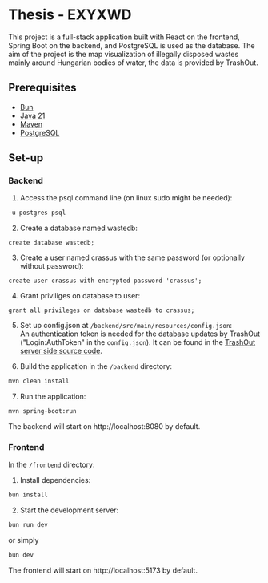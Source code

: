 # Thesis - EXYXWD

This project is a full-stack application built with React on the frontend, Spring Boot on the backend, and PostgreSQL is used as the database. 
The aim of the project is the map visualization of illegally disposed wastes mainly around Hungarian bodies of water, the data is provided by TrashOut.

## Prerequisites
- [Bun](https://bun.sh/docs/installation)
- [Java 21](https://www.oracle.com/java/technologies/downloads/#java21)
- [Maven](https://maven.apache.org/download.cgi)
- [PostgreSQL](https://www.postgresql.org/download/)

## Set-up

### Backend
1. Access the psql command line (on linux sudo might be needed):
```bash
-u postgres psql
```
2. Create a database named wastedb:
```
create database wastedb;
```
3. Create a user named crassus with the same password (or optionally without password):
```
create user crassus with encrypted password 'crassus';
```
4. Grant priviliges on database to user:
```
grant all privileges on database wastedb to crassus;
```
5. Set up config.json at ```/backend/src/main/resources/config.json```: <br>
An authentication token is needed for the database updates by TrashOut ("Login:AuthToken" in the ```config.json```).
It can be found in the [TrashOut server side source code](https://github.com/TrashOut/Server).

7. Build the application in the ```/backend``` directory:
```bash
mvn clean install
```
7. Run the application:
```bash
mvn spring-boot:run
```
The backend will start on http://localhost:8080 by default.

### Frontend

In the ```/frontend``` directory:

1. Install dependencies:
```bash
bun install
```
2. Start the development server:
```bash
bun run dev
``` 
or simply 
```bash
bun dev
```
The frontend will start on http://localhost:5173 by default.
